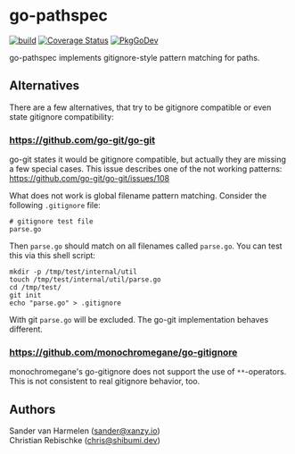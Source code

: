 # go-pathspec

[![build](https://github.com/shibumi/go-pathspec/workflows/build/badge.svg)](https://github.com/shibumi/go-pathspec/actions?query=workflow%3Abuild) [![Coverage Status](https://coveralls.io/repos/github/shibumi/go-pathspec/badge.svg)](https://coveralls.io/github/shibumi/go-pathspec) [![PkgGoDev](https://pkg.go.dev/badge/github.com/shibumi/go-pathspec)](https://pkg.go.dev/github.com/shibumi/go-pathspec)

go-pathspec implements gitignore-style pattern matching for paths.

## Alternatives

There are a few alternatives, that try to be gitignore compatible or even state
gitignore compatibility:

### https://github.com/go-git/go-git

go-git states it would be gitignore compatible, but actually they are missing a few
special cases. This issue describes one of the not working patterns: https://github.com/go-git/go-git/issues/108

What does not work is global filename pattern matching. Consider the following
`.gitignore` file:

```gitignore
# gitignore test file
parse.go
```

Then `parse.go` should match on all filenames called `parse.go`. You can test this via
this shell script:
```shell
mkdir -p /tmp/test/internal/util
touch /tmp/test/internal/util/parse.go
cd /tmp/test/
git init
echo "parse.go" > .gitignore
```

With git `parse.go` will be excluded. The go-git implementation behaves different.

### https://github.com/monochromegane/go-gitignore

monochromegane's go-gitignore does not support the use of `**`-operators.
This is not consistent to real gitignore behavior, too.

## Authors

Sander van Harmelen (<sander@xanzy.io>)  
Christian Rebischke (<chris@shibumi.dev>)
